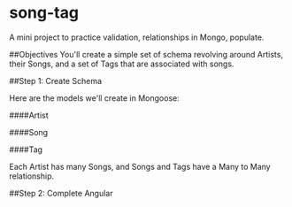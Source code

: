 song-tag
========

A mini project to practice validation, relationships in Mongo, populate.

##Objectives
You'll create a simple set of schema revolving around Artists, their Songs, and a set of Tags that are associated with songs.

##Step 1: Create Schema

Here are the models we'll create in Mongoose:

####Artist

####Song

####Tag

Each Artist has many Songs, and Songs and Tags have a Many to Many relationship.

##Step 2: Complete Angular
